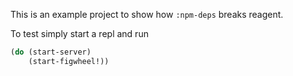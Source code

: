 This is an example project to show how `:npm-deps` breaks reagent.

To test simply start a repl and run
```clojure
(do (start-server)
    (start-figwheel!))
```
